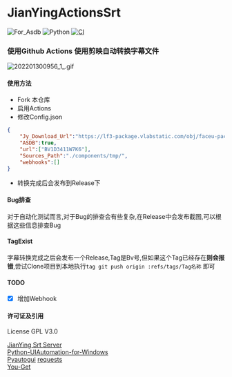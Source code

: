 # JianYingActionsSrt
![For_Asdb](https://img.shields.io/badge/For-ASDB-blue.svg)  ![Python](https://img.shields.io/badge/Language-Python-green.svg) [![CI](https://github.com/P-PPPP/ActionsGui/actions/workflows/main.yml/badge.svg)](https://github.com/P-PPPP/ActionsGui/actions/workflows/main.yml)  

### 使用Github Actions 使用剪映**自动**转换字幕文件
![202201300956_1_.gif](https://s2.loli.net/2022/03/24/G92tQ6RfJdYivPK.gif)  
#### 使用方法
- Fork 本仓库
- 启用Actions
- 修改Config.json
```json
{
    "Jy_Download_Url":"https://lf3-package.vlabstatic.com/obj/faceu-packages/Jianying_pro_2_8_0_7815_jianyingpro_0.exe", #剪映的下载链接,不用动
    "ASDB":true, 
    "url":["BV1D3411W7K6"],
    "Sources_Path":"./components/tmp/",
    "webhooks":[]
}
```
- 转换完成后会发布到Release下

#### Bug排查
对于自动化测试而言,对于Bug的排查会有些复杂,在Release中会发布截图,可以根据这些信息排查Bug

#### TagExist
字幕转换完成之后会发布一个Release,Tag是Bv号,但如果这个Tag已经存在**则会报错**,尝试Clone项目到本地执行`tag git push origin :refs/tags/Tag名称` 即可

#### TODO
- [x] 增加Webhook

#### 许可证及引用

License GPL V3.0

[JianYing Srt Server](https://github.com/A-Soul-Database/JianYingSrtServer)  
[Python-UIAutomation-for-Windows](https://github.com/yinkaisheng/Python-UIAutomation-for-Windows)  
[Pyautogui](https://github.com/asweigart/pyautogui)
[requests](https://github.com/psf/requests)  
[You-Get](https://github.com/soimort/you-get)  
